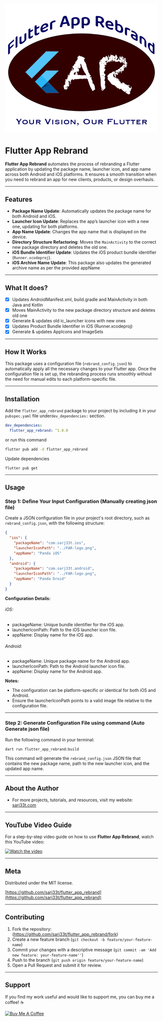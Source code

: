 ![FARLogo](https://raw.githubusercontent.com/sarj33t/flutter_app_rebrand/main/FAR-logo.png)

# Flutter App Rebrand

**Flutter App Rebrand** automates the process of rebranding a Flutter application by updating the package name, launcher icon, and app name across both Android and iOS platforms. It ensures a smooth transition when you need to rebrand an app for new clients, products, or design overhauls.

---

## Features

- **Package Name Update**: Automatically updates the package name for both Android and iOS.
- **Launcher Icon Update**: Replaces the app’s launcher icon with a new one, updating for both platforms.
- **App Name Update**: Changes the app name that is displayed on the device.
- **Directory Structure Refactoring**: Moves the `MainActivity` to the correct new package directory and deletes the old one.
- **iOS Bundle Identifier Update**: Updates the iOS product bundle identifier (`Runner.xcodeproj`).
- **iOS Archive Name Update**: This package also updates the generated archive name as per the provided appName

---

## What It does?
- [x] Updates AndroidManifest.xml, build.gradle and MainActivity in both Java and Kotlin
- [x] Moves MainActivity to the new package directory structure and deletes old one
- [x] Generate & updates old ic_launcher icons with new ones
- [x] Updates Product Bundle Identifier in iOS (Runner.xcodeproj)
- [x] Generate & updates AppIcons and ImageSets

---

## How It Works

This package uses a configuration file (`rebrand_config.json`) to automatically apply all the necessary changes to your Flutter app. Once the configuration file is set up, the rebranding process runs smoothly without the need for manual edits to each platform-specific file.

---

## Installation

Add the `flutter_app_rebrand` package to your project by including it in your `pubspec.yaml` file under`dev_dependencies:` section.

```yaml
dev_dependencies: 
  flutter_app_rebrand: ^1.0.0
```
or run this command
```bash
flutter pub add -d flutter_app_rebrand
```

Update dependencies
```
flutter pub get
```

---

## Usage

### Step 1: Define Your Input Configuration (Manually creating json file)

Create a JSON configuration file in your project's root directory, such as `rebrand_config.json`, with the following structure:

```json
{
  "ios": {
    "packageName": "com.sarj33t.ios",
    "launcherIconPath": "../FAR-logo.png",
    "appName": "Panda iOS"
  },
  "android": {
    "packageName": "com.sarj33t.android",
    "launcherIconPath": "../FAR-logo.png",
    "appName": "Panda Droid"
  }
}
```
**Configuration Details:**
###### iOS:
- packageName: Unique bundle identifier for the iOS app.
- launcherIconPath: Path to the iOS launcher icon file.
- appName: Display name for the iOS app.

###### Android:
- packageName: Unique package name for the Android app.
- launcherIconPath: Path to the Android launcher icon file.
- appName: Display name for the Android app.

**Notes:**
- The configuration can be platform-specific or identical for both iOS and Android.
- Ensure the launcherIconPath points to a valid image file relative to the configuration file.

---

### Step 2: Generate Configuration File using command (Auto Generate json file)

Run the following command in your terminal:
```
dart run flutter_app_rebrand:build
```

This command will generate the `rebrand_config.json` JSON file that contains the new package name, path to the new launcher icon, and the updated app name.

---

## About the Author

- For more projects, tutorials, and resources, visit my website: [sarj33t.com](https://sarj33t.com)

---

## YouTube Video Guide

For a step-by-step video guide on how to use **Flutter App Rebrand**, watch this YouTube video:

[![Watch the video](https://img.youtube.com/vi/qMqxev7-gV4/maxresdefault.jpg)](https://www.youtube.com/watch?v=qMqxev7-gV4)


---

## Meta

Distributed under the MIT license.

[https://github.com/sarj33t/flutter_app_rebrand](https://github.com/sarj33t/flutter_app_rebrand)

---

## Contributing

1. Fork the repository: (<https://github.com/sarj33t/flutter_app_rebrand/fork>)
2. Create a new feature branch (`git checkout -b feature/your-feature-name`)
3. Commit your changes with a descriptive message (`git commit -am 'Add new feature: your-feature-name''`)
4. Push to the branch (`git push origin feature/your-feature-name`)
5. Open a Pull Request and submit it for review.

---

## Support

If you find my work useful and would like to support me, you can buy me a coffee! ☕️

[![Buy Me A Coffee](https://img.shields.io/badge/Buy%20Me%20A%20Coffee-FFDD00?style=flat-square&logo=buy-me-a-coffee&logoColor=black)](https://buymeacoffee.com/sarj33t)
